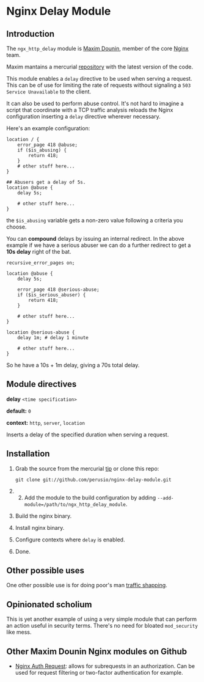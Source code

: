 # Nginx Delay Module

## Introduction

The `ngx_http_delay` module is [Maxim Dounin](http://mdounin.ru), member of the core
[Nginx](http://nginx.org) team.

Maxim mantains a mercurial
[repository](http://mdounin.ru/hg/ngx_http_delay_module) with
the latest version of the code.

This module enables a `delay` directive to be used when serving a
request. This can be of use for limiting the rate of requests without
signaling a `503 Service Unavailable` to the client.

It can also be used to perform abuse control. It's not hard to imagine
a script that coordinate with a TCP traffic analysis reloads the
Nginx configuration inserting a `delay` directive wherever necessary.

Here's an example configuration:

    location / {
        error_page 418 @abuse;
        if ($is_abusing) {
            return 418;
        }
        # other stuff here...
    }
    
    ## Abusers get a delay of 5s.
    location @abuse {
        delay 5s;
        
        # other stuff here...
    }
    
the `$is_abusing` variable gets a non-zero value following a criteria
you choose.

You can **compound** delays by issuing an internal redirect. In the
above example if we have a serious abuser we can do a further redirect
to get a **10s delay** right of the bat.

    recursive_error_pages on; 

    location @abuse {
        delay 5s;
        
        error_page 418 @serious-abuse;
        if ($is_serious_abuser) {
            return 418;
        }
        
        # other stuff here...
    }
    
    location @serious-abuse {
        delay 1m; # delay 1 minute
        
        # other stuff here...
    }
    
So he have a 10s + 1m delay, giving a 70s total delay.

## Module directives

**delay** `<time specification>` 

**default:** `0`

**context:** `http`, `server`, `location`

Inserts a delay of the specified duration when serving a request.

## Installation

 1. Grab the source from the mercurial
    [tip](http://mdounin.ru/hg/ngx_http_delay_module/archive/tip.tar.gz)
    or clone this repo:

        git clone git://github.com/perusio/nginx-delay-module.git
    
 2.  2. Add the module to the build configuration by adding
    `--add-module=/path/to/ngx_http_delay_module`.
    
 3. Build the nginx binary.
 
 4. Install nginx binary.
 
 5. Configure contexts where `delay` is enabled.
 
 6. Done.

## Other possible uses

One other possible use is for doing poor's man
[traffic shapping](https://en.wikipedia.org/wiki/Traffic_shaping).

## Opinionated scholium 

This is yet another example of using a very simple module that can
perform an action useful in security terms. There's no need for
bloated `mod_security` like mess.

## Other Maxim Dounin Nginx modules on Github

 + [Nginx Auth Request](https://github.com/perusio/nginx-auth-request-module):
   allows for subrequests in an authorization. Can be used for request
   filtering or two-factor authentication for example.
